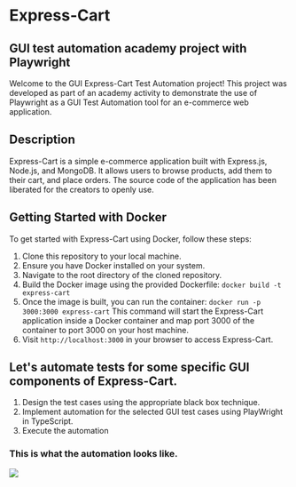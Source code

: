 # Express-Cart

## GUI test automation academy project with Playwright

Welcome to the GUI Express-Cart Test Automation project! This project was developed as part of an academy activity to demonstrate the use of Playwright as a GUI Test Automation tool for an e-commerce web application.

## Description

Express-Cart is a simple e-commerce application built with Express.js, Node.js, and MongoDB. It allows users to browse products, add them to their cart, and place orders. The source code of the application has been liberated for the creators to openly use.

## Getting Started with Docker

To get started with Express-Cart using Docker, follow these steps:

1. Clone this repository to your local machine.
2. Ensure you have Docker installed on your system.
3. Navigate to the root directory of the cloned repository.
4. Build the Docker image using the provided Dockerfile:
   `docker build -t express-cart`
5. Once the image is built, you can run the container:
   `docker run -p 3000:3000 express-cart`
   This command will start the Express-Cart application inside a Docker container and map port 3000 of the container to port 3000 on your host machine.
6. Visit `http://localhost:3000` in your browser to access Express-Cart.

## Let's automate tests for some specific GUI components of Express-Cart.

1. Design the test cases using the appropriate black box technique.
2. Implement automation for the selected GUI test cases using PlayWright in TypeScript.
3. Execute the automation

### This is what the automation looks like.

![](https://jmp.sh/s/6pmrTMHfmRRmYAZErNYM)
